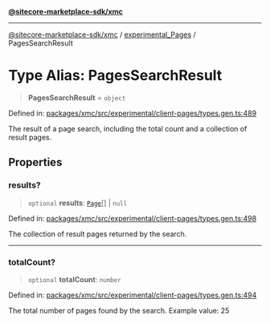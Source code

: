 [**@sitecore-marketplace-sdk/xmc**](../../../../README.md)

***

[@sitecore-marketplace-sdk/xmc](../../../../README.md) / [experimental\_Pages](../README.md) / PagesSearchResult

# Type Alias: PagesSearchResult

> **PagesSearchResult** = `object`

Defined in: [packages/xmc/src/experimental/client-pages/types.gen.ts:489](https://github.com/Sitecore/marketplace-sdk/blob/main/packages/xmc/src/experimental/client-pages/types.gen.ts#L489)

The result of a page search, including the total count and a collection of result pages.

## Properties

### results?

> `optional` **results**: [`Page`](Page.md)[] \| `null`

Defined in: [packages/xmc/src/experimental/client-pages/types.gen.ts:498](https://github.com/Sitecore/marketplace-sdk/blob/main/packages/xmc/src/experimental/client-pages/types.gen.ts#L498)

The collection of result pages returned by the search.

***

### totalCount?

> `optional` **totalCount**: `number`

Defined in: [packages/xmc/src/experimental/client-pages/types.gen.ts:494](https://github.com/Sitecore/marketplace-sdk/blob/main/packages/xmc/src/experimental/client-pages/types.gen.ts#L494)

The total number of pages found by the search.
Example value: 25
